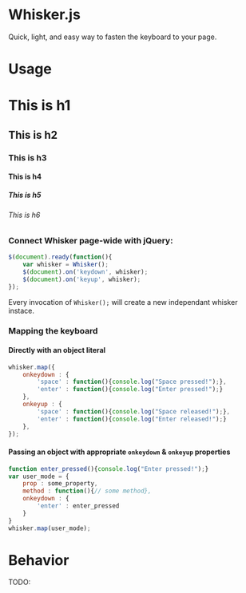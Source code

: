 # Whisker.js

Quick, light, and easy way to fasten the keyboard to your page.

# Usage

# This is h1
## This is h2
### This is h3
#### This is h4
##### This is h5
###### This is h6
### Connect Whisker page-wide with jQuery:
```javascript
$(document).ready(function(){
	var whisker = Whisker();
	$(document).on('keydown', whisker);
	$(document).on('keyup', whisker);
});
```
Every invocation of `Whisker();` will create a new independant whisker instace.

### Mapping the keyboard

#### Directly with an object literal
```Javascript
whisker.map({
	onkeydown : {
		'space' : function(){console.log("Space pressed!");},
		'enter' : function(){console.log("Enter pressed!");}
	},
	onkeyup : {
		'space' : function(){console.log("Space released!");},
		'enter' : function(){console.log("Enter released!");}
	},
});
```

#### Passing an object with appropriate `onkeydown` & `onkeyup` properties
```Javascript
function enter_pressed(){console.log("Enter pressed!");}
var user_mode = {
	prop : some_property,
	method : function(){// some method},
	onkeydown : {
		'enter' : enter_pressed
	}
}
whisker.map(user_mode);
```

# Behavior

TODO:
